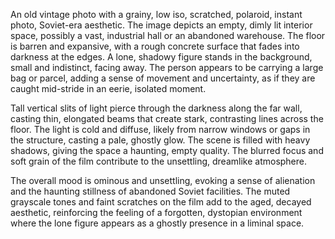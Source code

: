 An old vintage photo with a grainy, low iso, scratched, polaroid, instant photo, Soviet-era aesthetic. The image depicts an empty, dimly lit interior space, possibly a vast, industrial hall or an abandoned warehouse. The floor is barren and expansive, with a rough concrete surface that fades into darkness at the edges. A lone, shadowy figure stands in the background, small and indistinct, facing away. The person appears to be carrying a large bag or parcel, adding a sense of movement and uncertainty, as if they are caught mid-stride in an eerie, isolated moment.

Tall vertical slits of light pierce through the darkness along the far wall, casting thin, elongated beams that create stark, contrasting lines across the floor. The light is cold and diffuse, likely from narrow windows or gaps in the structure, casting a pale, ghostly glow. The scene is filled with heavy shadows, giving the space a haunting, empty quality. The blurred focus and soft grain of the film contribute to the unsettling, dreamlike atmosphere.

The overall mood is ominous and unsettling, evoking a sense of alienation and the haunting stillness of abandoned Soviet facilities. The muted grayscale tones and faint scratches on the film add to the aged, decayed aesthetic, reinforcing the feeling of a forgotten, dystopian environment where the lone figure appears as a ghostly presence in a liminal space.